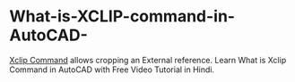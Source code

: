 # What-is-XCLIP-command-in-AutoCAD-
<a href="https://www.learnvern.com/autocad-tutorial/isometric-project">Xclip Command</a> allows cropping an External reference. Learn What is Xclip Command in AutoCAD with Free Video Tutorial in Hindi.
